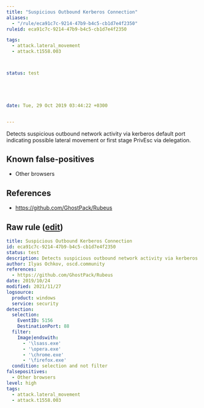 ```yaml
---
title: "Suspicious Outbound Kerberos Connection"
aliases:
  - "/rule/eca91c7c-9214-47b9-b4c5-cb1d7e4f2350"
ruleid: eca91c7c-9214-47b9-b4c5-cb1d7e4f2350

tags:
  - attack.lateral_movement
  - attack.t1558.003



status: test





date: Tue, 29 Oct 2019 03:44:22 +0300


---
```


Detects suspicious outbound network activity via kerberos default port indicating possible lateral movement or first stage PrivEsc via delegation.

<!--more-->


## Known false-positives

* Other browsers



## References

* https://github.com/GhostPack/Rubeus


## Raw rule ([edit](https://github.com/SigmaHQ/sigma/edit/master/rules/windows/builtin/security/win_suspicious_outbound_kerberos_connection.yml))
```yaml
title: Suspicious Outbound Kerberos Connection
id: eca91c7c-9214-47b9-b4c5-cb1d7e4f2350
status: test
description: Detects suspicious outbound network activity via kerberos default port indicating possible lateral movement or first stage PrivEsc via delegation.
author: Ilyas Ochkov, oscd.community
references:
  - https://github.com/GhostPack/Rubeus
date: 2019/10/24
modified: 2021/11/27
logsource:
  product: windows
  service: security
detection:
  selection:
    EventID: 5156
    DestinationPort: 88
  filter:
    Image|endswith:
      - '\lsass.exe'
      - '\opera.exe'
      - '\chrome.exe'
      - '\firefox.exe'
  condition: selection and not filter
falsepositives:
  - Other browsers
level: high
tags:
  - attack.lateral_movement
  - attack.t1558.003

```
